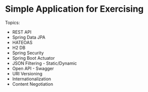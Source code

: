 # Simple Application for Exercising
Topics:
- REST API
- Spring Data JPA
- HATEOAS
- H2 DB
- Spring Security
- Spring Boot Actuator
- JSON Filtering - Static/Dynamic
- Open API - Swagger
- URI Versioning
- Internationalization
- Content Negotiation
